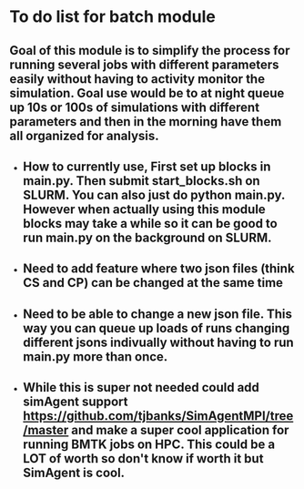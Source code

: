 # To do list for batch module
## Goal of this module is to simplify the process for running several jobs with different parameters easily without having to activity monitor the simulation. Goal use would be to at night queue up 10s or 100s of simulations with different parameters and then in the morning have them all organized for analysis.


* ## How to currently use, First set up blocks in main.py. Then submit start_blocks.sh on SLURM. You can also just do python main.py. However when actually using this module blocks may take a while so it can be good to run main.py on the background on SLURM. 

* ## Need to add feature where two json files (think CS and CP) can be changed at the same time

* ## Need to be able to change a new json file. This way you can queue up loads of runs changing different jsons indivually without having to run main.py more than once. 


* ## While this is super not needed could add simAgent support https://github.com/tjbanks/SimAgentMPI/tree/master and make a super cool application for running BMTK jobs on HPC. This could be a LOT of worth so don't know if worth it but SimAgent is cool.